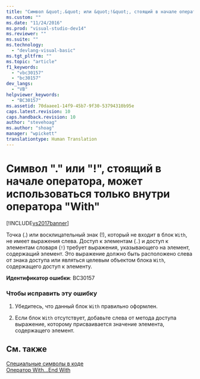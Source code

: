 ```yaml
---
title: "Символ &quot;.&quot; или &quot;!&quot;, стоящий в начале оператора, может использоваться только внутри оператора &quot;With&quot; | Microsoft Docs"
ms.custom: ""
ms.date: "11/24/2016"
ms.prod: "visual-studio-dev14"
ms.reviewer: ""
ms.suite: ""
ms.technology: 
  - "devlang-visual-basic"
ms.tgt_pltfrm: ""
ms.topic: "article"
f1_keywords: 
  - "vbc30157"
  - "bc30157"
dev_langs: 
  - "VB"
helpviewer_keywords: 
  - "BC30157"
ms.assetid: 70daaee1-14f9-45b7-9f30-53794310b95e
caps.latest.revision: 10
caps.handback.revision: 10
author: "stevehoag"
ms.author: "shoag"
manager: "wpickett"
translationtype: Human Translation
---
```

# Символ &quot;.&quot; или &quot;!&quot;, стоящий в начале оператора, может использоваться только внутри оператора &quot;With&quot;
[!INCLUDE[vs2017banner](../../../csharp/includes/vs2017banner.md)]

Точка \(.\) или восклицательный знак \(\!\), который не входит в блок `With`, не имеет выражения слева.  Доступ к элементам \(`.`\) и доступ к элементам словаря \(`!`\) требует выражения, указывающего на элемент, содержащий элемент.  Это выражение должно быть расположено слева от знака доступа или являться целевым объектом блока `With`, содержащего доступ к элементу.  
  
 **Идентификатор ошибки**: BC30157  
  
### Чтобы исправить эту ошибку  
  
1.  Убедитесь, что данный блок `With` правильно оформлен.  
  
2.  Если блок `With` отсутствует, добавьте слева от метода доступа выражение, которому присваивается значение элемента, содержащего элемент.  
  
## См. также  
 [Специальные символы в коде](../../../visual-basic/programming-guide/program-structure/special-characters-in-code.md)   
 [Оператор With...End With](../../../visual-basic/language-reference/statements/with-end-with-statement.md)